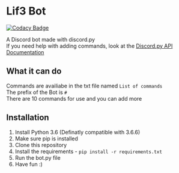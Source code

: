 # Lif3 Bot

[![Codacy Badge](https://api.codacy.com/project/badge/Grade/ae3c47f72ca044edbfe49b3f841d2c82)](https://www.codacy.com/project/ItzAfroBoy/DiscordBot/dashboard?utm_source=github.com&amp;utm_medium=referral&amp;utm_content=ItzAfroBoy/DiscordBot&amp;utm_campaign=Badge_Grade_Dashboard)

A Discord bot made with discord.py  
If you need help with adding commands, look at the [Discord.py API Documentation](http://discordpy.readthedocs.io/en/latest/api.html#)

## What it can do  

Commands are availiabe in the txt file named `List of commands`  
The prefix of the Bot is `#`  
There are 10 commands for use and you can add more  

## Installation

1. Install Python 3.6 (Definatly compatible with 3.6.6)
2. Make sure pip is installed
3. Clone this repository
4. Install the requirements - `pip install -r requirements.txt`
5. Run the bot.py file
6. Have fun :)

